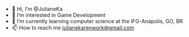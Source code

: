 - 👋 Hi, I’m @JulianeKa
- 👀 I’m interested in Game Development
- 🌱 I’m currently learning computer science at the IFG-Anápolis, GO, BR
- 📫 How to reach me julianekarenwork@gmail.com

<!---
JulianeKa/JulianeKa is a ✨ special ✨ repository because its `README.md` (this file) appears on your GitHub profile.
You can click the Preview link to take a look at your changes.
--->
